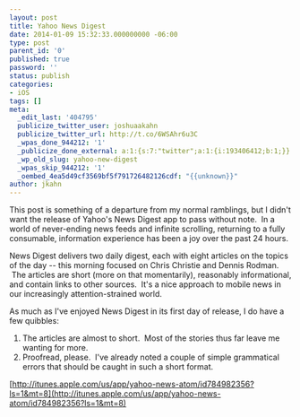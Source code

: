```yaml
---
layout: post
title: Yahoo News Digest
date: 2014-01-09 15:32:33.000000000 -06:00
type: post
parent_id: '0'
published: true
password: ''
status: publish
categories:
- iOS
tags: []
meta:
  _edit_last: '404795'
  publicize_twitter_user: joshuaakahn
  publicize_twitter_url: http://t.co/6WSAhr6u3C
  _wpas_done_944212: '1'
  _publicize_done_external: a:1:{s:7:"twitter";a:1:{i:193406412;b:1;}}
  _wp_old_slug: yahoo-new-digest
  _wpas_skip_944212: '1'
  _oembed_4ea5d49cf3569bf5f791726482126cdf: "{{unknown}}"
author: jkahn
---
```

This post is something of a departure from my normal ramblings, but I didn't want the release of Yahoo's News Digest app to pass without note.  In a world of never-ending news feeds and infinite scrolling, returning to a fully consumable, information experience has been a joy over the past 24 hours.

News Digest delivers two daily digest, each with eight articles on the topics of the day -- this morning focused on Chris Christie and Dennis Rodman.  The articles are short (more on that momentarily), reasonably informational, and contain links to other sources.  It's a nice approach to mobile news in our increasingly attention-strained world.

As much as I've enjoyed News Digest in its first day of release, I do have a few quibbles:

1.  The articles are almost to short.  Most of the stories thus far leave me wanting for more.
2.  Proofread, please.  I've already noted a couple of simple grammatical errors that should be caught in such a short format.

[http://itunes.apple.com/us/app/yahoo-news-atom/id784982356?ls=1&mt=8](http://itunes.apple.com/us/app/yahoo-news-atom/id784982356?ls=1&mt=8)